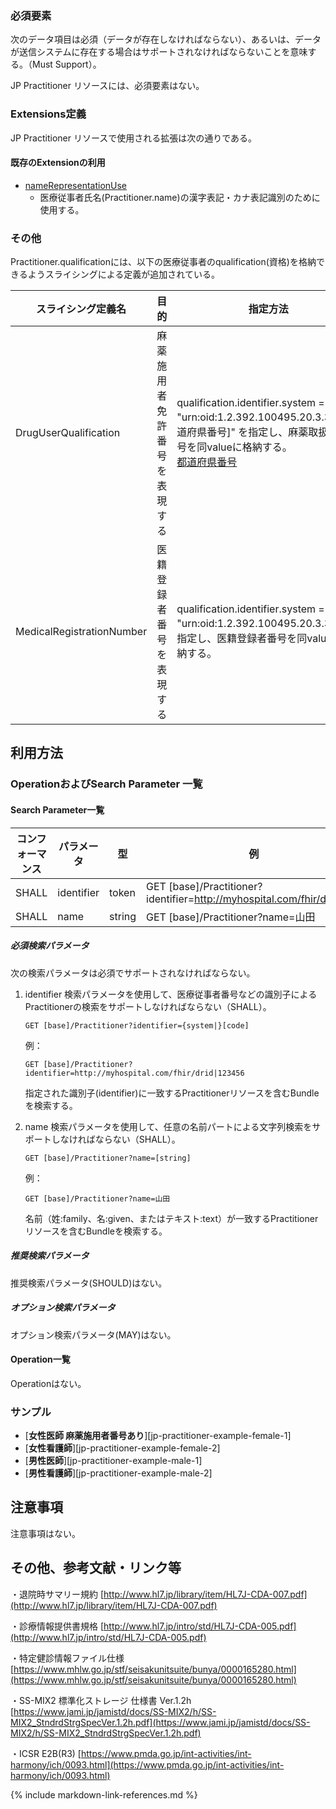 
### 必須要素

次のデータ項目は必須（データが存在しなければならない）、あるいは、データが送信システムに存在する場合はサポートされなければならないことを意味する。（Must Support）。

JP Practitioner リソースには、必須要素はない。

### Extensions定義

JP Practitioner リソースで使用される拡張は次の通りである。

#### 既存のExtensionの利用

- [nameRepresentationUse](https://hl7.org/fhir/R4/extension-iso21090-en-representation.html)
  - 医療従事者氏名(Practitioner.name)の漢字表記・カナ表記識別のために使用する。

### その他

 Practitioner.qualificationには、以下の医療従事者のqualification(資格)を格納できるようスライシングによる定義が追加されている。

| スライシング定義名 | 目的 | 指定方法 |
| ---------------- | ---------------- | ---------------- |   
| DrugUserQualification | 麻薬施用者免許番号を表現する | qualification.identifier.system = "urn:oid:1.2.392.100495.20.3.32.1[都道府県番号]" を指定し、麻薬取扱免許番号を同valueに格納する。<br> [都道府県番号](https://www.mhlw.go.jp/topics/2007/07/dl/tp0727-1d.pdf)  |
| MedicalRegistrationNumber | 医籍登録者番号を表現する | qualification.identifier.system = "urn:oid:1.2.392.100495.20.3.31" を指定し、医籍登録者番号を同valueに格納する。 |

## 利用方法

### OperationおよびSearch Parameter 一覧

#### Search Parameter一覧

| コンフォーマンス | パラメータ    | 型     | 例                                                           |
| ---------------- | ------------- | ------ | ------------------------------------------------------------ |
| SHALL            | identifier    | token  | GET [base]/Practitioner?identifier=http://myhospital.com/fhir/drid\|789 |
| SHALL            | name          | string | GET [base]/Practitioner?name=山田                            |

##### 必須検索パラメータ

次の検索パラメータは必須でサポートされなければならない。

1. identifier 検索パラメータを使用して、医療従事者番号などの識別子によるPractitionerの検索をサポートしなければならない（SHALL）。

   ```
   GET [base]/Practitioner?identifier={system|}[code]
   ```

   例：

   ```
   GET [base]/Practitioner?identifier=http://myhospital.com/fhir/drid|123456
   ```

   指定された識別子(identifier)に一致するPractitionerリソースを含むBundleを検索する。

   

2. name 検索パラメータを使用して、任意の名前パートによる文字列検索をサポートしなければならない（SHALL）。

   ```
   GET [base]/Practitioner?name=[string]
   ```

   例：

   ```
   GET [base]/Practitioner?name=山田
   ```

   名前（姓:family、名:given、またはテキスト:text）が一致するPractitionerリソースを含むBundleを検索する。

##### 推奨検索パラメータ

推奨検索パラメータ(SHOULD)はない。

##### オプション検索パラメータ 

オプション検索パラメータ(MAY)はない。

#### Operation一覧

Operationはない。

### サンプル

* [**女性医師 麻薬施用者番号あり**][jp-practitioner-example-female-1]
* [**女性看護師**][jp-practitioner-example-female-2]
* [**男性医師**][jp-practitioner-example-male-1]
* [**男性看護師**][jp-practitioner-example-male-2]

## 注意事項

注意事項はない。

## その他、参考文献・リンク等

・退院時サマリー規約
[http://www.hl7.jp/library/item/HL7J-CDA-007.pdf](http://www.hl7.jp/library/item/HL7J-CDA-007.pdf)

・診療情報提供書規格
[http://www.hl7.jp/intro/std/HL7J-CDA-005.pdf](http://www.hl7.jp/intro/std/HL7J-CDA-005.pdf)

・特定健診情報ファイル仕様
[https://www.mhlw.go.jp/stf/seisakunitsuite/bunya/0000165280.html](https://www.mhlw.go.jp/stf/seisakunitsuite/bunya/0000165280.html)

・SS-MIX2 標準化ストレージ 仕様書 Ver.1.2h
[https://www.jami.jp/jamistd/docs/SS-MIX2/h/SS-MIX2_StndrdStrgSpecVer.1.2h.pdf](https://www.jami.jp/jamistd/docs/SS-MIX2/h/SS-MIX2_StndrdStrgSpecVer.1.2h.pdf)

・ICSR E2B(R3)
[https://www.pmda.go.jp/int-activities/int-harmony/ich/0093.html](https://www.pmda.go.jp/int-activities/int-harmony/ich/0093.html)

{% include markdown-link-references.md %}